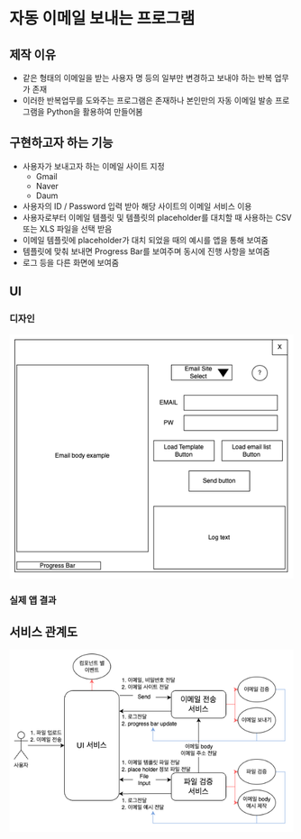 # 자동 이메일 보내는 프로그램

## 제작 이유

- 같은 형태의 이메일을 받는 사용자 명 등의 일부만 변경하고 보내야 하는 반복 업무가 존재
- 이러한 반복업무를 도와주는 프로그램은 존재하나 본인만의 자동 이메일 발송 프로그램을 Python을 활용하여 만들어봄

## 구현하고자 하는 기능

- 사용자가 보내고자 하는 이메일 사이트 지정
  - Gmail
  - Naver
  - Daum
- 사용자의 ID / Password 입력 받아 해당 사이트의 이메일 서비스 이용
- 사용자로부터 이메일 템플릿 및 템플릿의 placeholder를 대치할 때 사용하는 CSV 또는 XLS 파일을 선택 받음
- 이메일 템플릿에 placeholder가 대치 되었을 때의 예시를 앱을 통해 보여줌
- 템플릿에 맞춰 보내면 Progress Bar를 보여주며 동시에 진행 사항을 보여줌
- 로그 등을 다른 화면에 보여줌

## UI

### 디자인

![UI 디자인](images/UI.png)

### 실제 앱 결과

## 서비스 관계도

![서비스 관계도](images/서비스%20관계도.png)